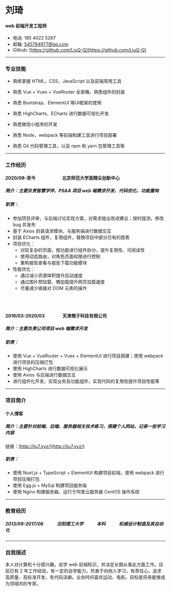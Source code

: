 # 刘琦

#### web 前端开发工程师

* 电话: 185 4022 5267
* 邮箱: 545784977@qq.com
* Github: [https://github.com/LiuQ-Q](https://github.com/LiuQ-Q)

---

### 专业技能

* 熟练掌握 HTML，CSS，JavaScript 以及前端常用工具

* 熟悉 Vue + Vuex + VueRouter 全家桶，熟悉组件的封装
* 熟悉 Bootstrap、ElementUI 等UI框架的使用
* 熟悉 HighCharts、ECharts 进行数据可视化开发
* 熟悉微信小程序的开发
* 熟悉 Node，webpack 等前端构建工具进行项目部署
* 熟悉 Git 代码管理工具，以及 npm 和 yarn 包管理工具等

---

### 工作经历

#### 2020/08-至今　　　　　　北京师范大学高精尖创新中心

##### 简介：主要负责智慧学伴、PSAA 项目 web 端需求开发、代码优化、功能重构

##### 职责：

* 参加项目评审，与后端讨论实现方案，对需求提出改进建议；按时提测，修改 bug 并发布
* 基于 Axios 封装请求模块，与服务端进行数据交互
* 封装 ECharts 组件，复用组件，替换项目中部分已有的图表
* 项目优化：
  * 对较复杂的页面，按功能进行组件拆分，提升复用性、可阅读性
  * 使用动态路由，对角色页面权限进行控制
  * 重构报告查看与报告下载功能模块
* 性能优化：
  * 通过减小资源体积提升启动速度
  * 通过图片预加载、懒加载提升网页加载速度
  * 尽量减少直接对 DOM 元素的操作

<br/>
<br/>

#### 2019/03-2020/03　　　　天津橙子科技有限公司

##### 简介：主要负责公司项目 web 端需求开发

##### 职责：

* 使用 Vue + VueRouter + Vuex + ElementUI 进行项目搭建；使用 webpack 进行项目的压缩打包
* 使用 HighCharts 进行数据可视化展示
* 使用 Axios 与后端进行数据交互
* 进行组件化开发，实现业务及功能组件，实现代码的复用性提升项目性能等

---

### 项目简介

#### 个人博客

##### 简介：主要针对前端、后端、服务器相关技术练习，搭建个人网站，记录一些学习内容

链接：[http://liu7.xyz/](http://liu7.xyz/)

##### 职责：

* 使用 Nuxt.js + TypeScript + ElementUI 构建项目前端，使用 webpack 进行项目压缩打包
* 使用 Egg.js + MySql 构建项目服务端
* 使用 Nginx 构建服务器，运行于阿里云服务器 CentOS 操作系统

---

### 教育经历

##### 2013/09-2017/06　　　沈阳理工大学　　　本科　　　机械设计制造及其自动化

---

### 自我描述

本人对计算机十分感兴趣，自学 web 前端知识，并决定长期从事此方面工作。目前已有 2 年工作经验，有一定的自学能力，热衷于向他人学习，有责任心。追求高质量、高标准开发，有代码洁癖。业余时间喜欢运动、电影。目标是将来能够成为领域内的专家。